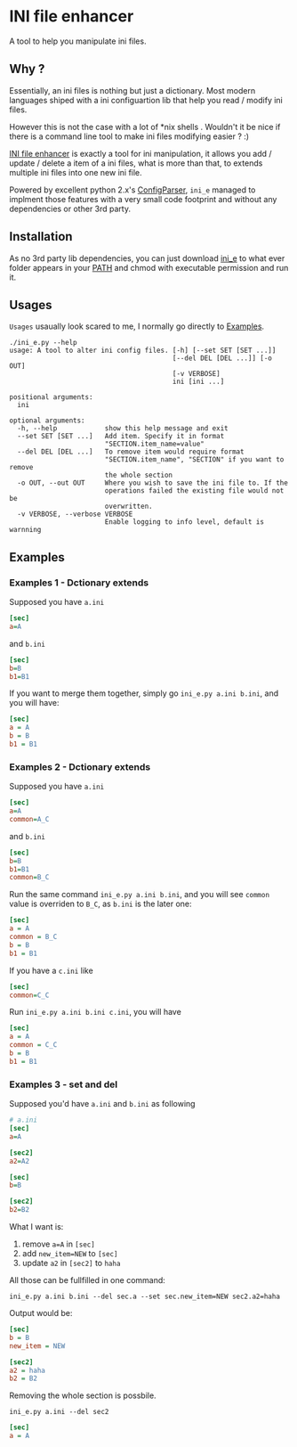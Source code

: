 # INI file enhancer

A tool to help you manipulate ini files.

## Why ?

Essentially, an ini files is nothing but just a dictionary. Most modern languages shiped with a ini configuartion lib that help you read / modify ini files.

However this is not the case with a lot of *nix shells . Wouldn't it be nice if there is a command line tool to make ini files modifying easier ?  :)

[INI file enhancer](https://github.com/tly1980/ini_e) is exactly a tool for ini manipulation, it allows you add / update / delete a item of a ini files, what is more than that, to extends multiple ini files into one new ini file.

Powered by excellent python 2.x's [ConfigParser](https://docs.python.org/2/library/configparser.html#module-ConfigParser), `ini_e` managed to implment those features with a very small code footprint and without any dependencies or other 3rd party. 

## Installation

As no 3rd party lib dependencies, you can just download [ini_e](https://raw.githubusercontent.com/tly1980/ini_e/master/src/ini_e.py) to what ever folder appears in your [PATH](https://en.wikipedia.org/wiki/PATH_(variable)) and chmod with executable permission and run it.

## Usages

`Usages` usaually look scared to me, I normally go directly to [Examples](#examples).

```
./ini_e.py --help
usage: A tool to alter ini config files. [-h] [--set SET [SET ...]]
                                         [--del DEL [DEL ...]] [-o OUT]
                                         [-v VERBOSE]
                                         ini [ini ...]

positional arguments:
  ini

optional arguments:
  -h, --help            show this help message and exit
  --set SET [SET ...]   Add item. Specify it in format
                        "SECTION.item_name=value"
  --del DEL [DEL ...]   To remove item would require format
                        "SECTION.item_name", "SECTION" if you want to remove
                        the whole section
  -o OUT, --out OUT     Where you wish to save the ini file to. If the
                        operations failed the existing file would not be
                        overwritten.
  -v VERBOSE, --verbose VERBOSE
                        Enable logging to info level, default is warnning
```

## Examples

### Examples 1 - Dctionary extends

Supposed you have `a.ini` 
```ini
[sec]
a=A
```
and `b.ini`
```ini
[sec]
b=B
b1=B1
```

If you want to merge them together, simply go `ini_e.py a.ini b.ini`, and you will have:
```ini
[sec]
a = A
b = B
b1 = B1
```

### Examples 2 - Dctionary extends

Supposed you have `a.ini` 
```ini
[sec]
a=A
common=A_C
```
and `b.ini`
```ini
[sec]
b=B
b1=B1
common=B_C
```

Run the same command `ini_e.py a.ini b.ini`, and you will see `common` value is overriden to `B_C`, as `b.ini` is the later one:
```ini
[sec]
a = A
common = B_C
b = B
b1 = B1
```

If you have a `c.ini` like
```ini
[sec]
common=C_C
```

Run `ini_e.py a.ini b.ini c.ini`, you will have
```ini
[sec]
a = A
common = C_C
b = B
b1 = B1
```

### Examples 3 - set and del

Supposed you'd have `a.ini` and `b.ini` as following
```ini
# a.ini
[sec]
a=A

[sec2]
a2=A2
```

```ini
[sec]
b=B

[sec2]
b2=B2
```

What I want is:

1. remove `a=A` in `[sec]`
2. add `new_item=NEW` to `[sec]`
3. update `a2` in `[sec2]` to `haha`

All those can be fullfilled in one command:

```ini_e.py a.ini b.ini --del sec.a --set sec.new_item=NEW sec2.a2=haha```

Output would be:
```ini
[sec]
b = B
new_item = NEW

[sec2]
a2 = haha
b2 = B2
```

Removing the whole section is possbile.

```ini_e.py a.ini --del sec2```

```ini
[sec]
a = A
```